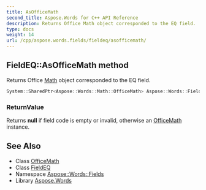 ```yaml
---
title: AsOfficeMath
second_title: Aspose.Words for C++ API Reference
description: Returns Office Math object corresponded to the EQ field.
type: docs
weight: 14
url: /cpp/aspose.words.fields/fieldeq/asofficemath/
---
```

## FieldEQ::AsOfficeMath method


Returns Office [Math](../../../aspose.words.math/) object corresponded to the EQ field.

```cpp
System::SharedPtr<Aspose::Words::Math::OfficeMath> Aspose::Words::Fields::FieldEQ::AsOfficeMath()
```


### ReturnValue

Returns **null** if field code is empty or invalid, otherwise an [OfficeMath](../../../aspose.words.math/officemath/) instance.

## See Also

* Class [OfficeMath](../../../aspose.words.math/officemath/)
* Class [FieldEQ](../)
* Namespace [Aspose::Words::Fields](../../)
* Library [Aspose.Words](../../../)
